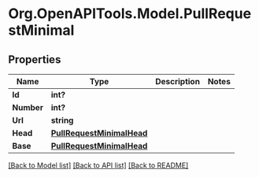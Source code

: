 # Org.OpenAPITools.Model.PullRequestMinimal

## Properties

Name | Type | Description | Notes
------------ | ------------- | ------------- | -------------
**Id** | **int?** |  | 
**Number** | **int?** |  | 
**Url** | **string** |  | 
**Head** | [**PullRequestMinimalHead**](PullRequestMinimalHead.md) |  | 
**Base** | [**PullRequestMinimalHead**](PullRequestMinimalHead.md) |  | 

[[Back to Model list]](../README.md#documentation-for-models) [[Back to API list]](../README.md#documentation-for-api-endpoints) [[Back to README]](../README.md)

